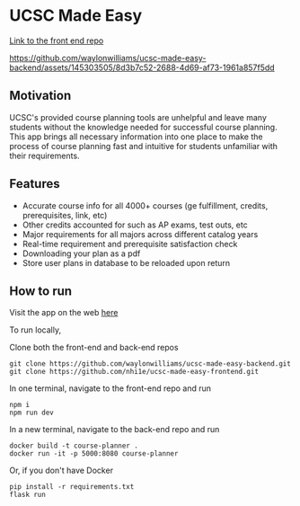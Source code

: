 # UCSC Made Easy

[Link to the front end repo](https://github.com/nhi1e/ucsc-made-easy-frontend)

https://github.com/waylonwilliams/ucsc-made-easy-backend/assets/145303505/8d3b7c52-2688-4d69-af73-1961a857f5dd

## Motivation

UCSC's provided course planning tools are unhelpful and leave many students without the knowledge needed for successful course planning. This app brings all necessary information into one place to make the process of course planning fast and intuitive for students unfamiliar with their requirements.

## Features

- Accurate course info for all 4000+ courses (ge fulfillment, credits, prerequisites, link, etc)
- Other credits accounted for such as AP exams, test outs, etc
- Major requirements for all majors across different catalog years
- Real-time requirement and prerequisite satisfaction check
- Downloading your plan as a pdf
- Store user plans in database to be reloaded upon return

## How to run

Visit the app on the web [here](https://ucscmadeeasy.vercel.app/)

To run locally,

Clone both the front-end and back-end repos

```
git clone https://github.com/waylonwilliams/ucsc-made-easy-backend.git
git clone https://github.com/nhi1e/ucsc-made-easy-frontend.git
```

In one terminal, navigate to the front-end repo and run

```
npm i
npm run dev
```

In a new terminal, navigate to the back-end repo and run

```
docker build -t course-planner .
docker run -it -p 5000:8080 course-planner
```

Or, if you don't have Docker
```
pip install -r requirements.txt
flask run
```
